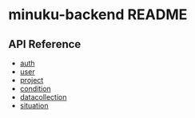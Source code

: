 minuku-backend README
===

## API Reference 
* [auth](https://github.com/minuku/minuku_backend/tree/master/doc/api_reference_auth.md)
* [user](https://github.com/minuku/minuku_backend/tree/master/doc/api_reference_user.md)
* [project](https://github.com/minuku/minuku_backend/tree/master/doc/api_reference_project.md)
* [condition](https://github.com/minuku/minuku_backend/tree/master/doc/condition.md)
* [datacollection](https://github.com/minuku/minuku_backend/tree/master/doc/datacollection.md)
* [situation](https://github.com/minuku/minuku_backend/tree/master/doc/situation.md)
